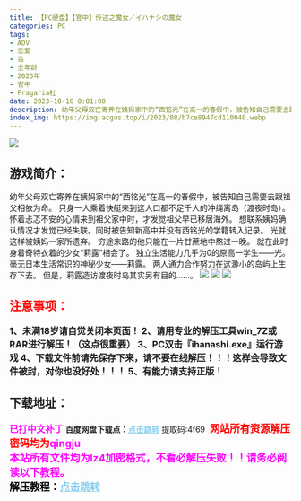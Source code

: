 ```yaml
---
title: 【PC硬盘】【官中】传述之魔女／イハナシの魔女
categories: PC
tags:
- ADV
- 恋爱
- 岛
- 全年龄
- 2023年
- 官中
- Fragaria社
date: 2023-10-16 0:01:00
description: 幼年父母双亡寄养在姨妈家中的“西铭光”在高一的春假中，被告知自己需要去跟祖父相依为命。只身一人乘着快艇来到这人口都不足千人的冲绳离岛（渡夜时岛）。怀着忐忑不安的心情来到祖父家中时，才发觉祖父早已移居海外。想联系姨妈确认情况才发觉已经失联。同时被告知新高中并没有西铭光的学籍转入记录。
index_img: https://img.acgus.top/i/2023/08/b7ce8947cd110040.webp
---
```

![](https://img.acgus.top/i/2023/08/b7ce8947cd110040.webp)
## 游戏简介：
幼年父母双亡寄养在姨妈家中的“西铭光”在高一的春假中，被告知自己需要去跟祖父相依为命。
只身一人乘着快艇来到这人口都不足千人的冲绳离岛（渡夜时岛）。
怀着忐忑不安的心情来到祖父家中时，才发觉祖父早已移居海外。
想联系姨妈确认情况才发觉已经失联。同时被告知新高中并没有西铭光的学籍转入记录。
光就这样被姨妈一家所遗弃。
穷途末路的他只能在一片甘蔗地中熬过一晚。
就在此时身着奇特衣着的少女“莉露”相会了。
独立生活能力几乎为0的原高一学生——光。
毫无日本生活常识的神秘少女——莉露。
两人通力合作努力在这渺小的岛屿上生存下去。
但是，莉露造访渡夜时岛其实另有目的……。
![](https://img.acgus.top/i/2023/08/e50f59d0d8110052.webp)
![](https://img.acgus.top/i/2023/08/7a9028ad29110048.webp)
![](https://img.acgus.top/i/2023/08/44257069f3110044.webp)




## <font color=#FF0000 >注意事项：</font>
<font size=3><b>1、未满18岁请自觉关闭本页面！
2、请用专业的解压工具win_7Z或RAR进行解压！（这点很重要）
3、PC双击『ihanashi.exe』运行游戏
4、下载文件前请先保存下来，请不要在线解压！！！这样会导致文件被封，对你也没好处！！！
5、有能力请支持正版！</b></font>

## 下载地址：
<font color=#FF00FF size=3><b>已打中文补丁</b></font>
<b>百度网盘下载点：</b><a href="https://pan.baidu.com/s/1-5kUF4Q0UpddBKWlYKMKyA?pwd=4f69" style="color: #87CEEB;"><b>点击跳转</b></a> 提取码:4f69
<a style="padding: 0" href="https://post.qingju.org/AD/"><img style="max-width:100%" src="https://img.acgus.top/i/2024/07/478f689b8021d8d499ab43d21acf137a.gif" alt=""></a>
<b><font color=#FF0000 size=4>网站所有资源解压密码均为</b></font><b><font color=#FF00FF size=4>qingju</font><font color=#FF0000 ></font></b><br><b><font color=#FF00FF size=4>本站所有文件均为lz4加密格式，不看必解压失败！！请务必阅读以下教程。</b></font><br><b><font color=#000 size=4>解压教程：</b><a href="https://post.qingju.org/tutorial/000/" style="color: #87CEEB;"><b>点击跳转</b></a>
